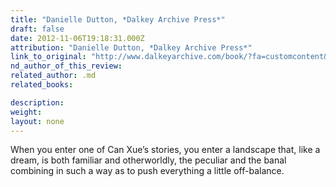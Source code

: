```yaml
---
title: "Danielle Dutton, *Dalkey Archive Press*"
draft: false
date: 2012-11-06T19:18:31.000Z
attribution: "Danielle Dutton, *Dalkey Archive Press*"
link_to_original: "http://www.dalkeyarchive.com/book/?fa=customcontent&GCOI=15647100075180&extrasfile=A076AF6A-B0D0-B086-B6940C4DA4B0DD75.html"
nd_author_of_this_review:
related_author: .md
related_books:

description:
weight:
layout: none
---
```

When you enter one of Can Xue’s stories, you enter a landscape that, like a dream, is both familiar and otherworldly, the peculiar and the banal combining in such a way as to push everything a little off-balance.

